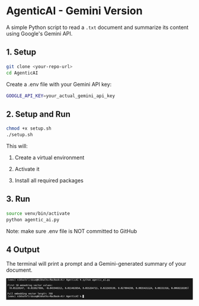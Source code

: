# AgenticAI - Gemini Version

A simple Python script to read a `.txt` document and summarize its content using Google's Gemini API.

## 1. Setup

```bash
git clone <your-repo-url>
cd AgenticAI
```


Create a .env file with your Gemini API key:

```bash
GOOGLE_API_KEY=your_actual_gemini_api_key

```

## 2. Setup and Run
```bash
chmod +x setup.sh
./setup.sh

```

This will:

1. Create a virtual environment

2. Activate it

3. Install all required packages


## 3. Run
```bash
source venv/bin/activate
python agentic_ai.py
```

Note: make sure .env file is NOT committed to GitHub

## 4 Output

The terminal will print a prompt and a Gemini-generated summary of your document.

![Sample Output](output.png)